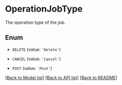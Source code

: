 # OperationJobType

The operation type of the job.

## Enum

* `DELETE` (value: `'Delete'`)

* `CANCEL` (value: `'Cancel'`)

* `POST` (value: `'Post'`)

[[Back to Model list]](../README.md#documentation-for-models) [[Back to API list]](../README.md#documentation-for-api-endpoints) [[Back to README]](../README.md)


